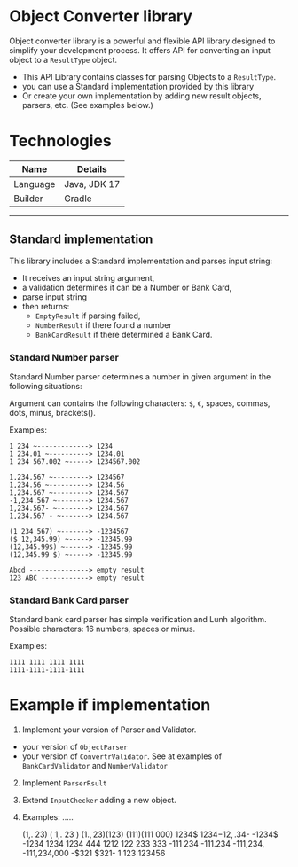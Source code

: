 # Object Converter library

Object converter library is a powerful and flexible API library designed to simplify your development process.
It offers API for converting an input object to a `ResultType` object.

* This API Library contains classes for parsing Objects to a `ResultType`.
* you can use a Standard implementation provided by this library
* Or create your own implementation by adding new result objects, parsers, etc. (See examples below.)

# Technologies

| Name      | Details    |
| ----      | ------      |
| Language  | Java, JDK 17 | 
| Builder | Gradle |


-----------------------------------------

## Standard implementation

This library includes a Standard implementation and parses input string:

- It receives an input string argument,
- a validation determines it can be a Number or Bank Card,
- parse input string
- then returns:
  - `EmptyResult` if parsing failed,
  - `NumberResult` if there found a number
  - `BankCardResult` if there determined a Bank Card.

### Standard Number parser

Standard Number parser determines a number in given argument in the following situations:

Argument can contains the following characters: `$`, `€`, spaces, commas, dots, minus, brackets().

Examples:

    1 234 ~-------------> 1234
    1 234.01 ~----------> 1234.01
    1 234 567.002 ~-----> 1234567.002
    
    1,234,567 ~---------> 1234567 
    1,234.56 ~----------> 1234.56
    1,234.567 ~---------> 1234.567
    -1,234.567 ~--------> 1234.567
    1,234.567- ~--------> 1234.567
    1,234.567 - ~-------> 1234.567

    (1 234 567) ~-------> -1234567
    ($ 12,345.99) ~-----> -12345.99
    (12,345.99$) ~------> -12345.99
    (12,345.99 $) ~-----> -12345.99

    Abcd ---------------> empty result
    123 ABC ------------> empty result

### Standard Bank Card parser

Standard bank card parser has simple verification and Lunh algorithm.
Possible characters: 16 numbers, spaces or minus.

Examples:

    1111 1111 1111 1111
    1111-1111-1111-1111

# Example if implementation

1. Implement your version of Parser and Validator.

- your version of `ObjectParser`
- your version of `ConvertrValidator`. See at examples of `BankCardValidator` and `NumberValidator`

2. Implement `ParserRsult`

3. Extend `InputChecker` adding a new object. 

4. Examples:
   .....

    (1,. 23)
    ( 1,. 23 )
    $( 1., 23 )
    ( 123 )$
    ($111)
    ($111 000)
    1234$
    1234$-
    12,.34$-
    -1234$
    -1234
    1234
    1234 444
    1212 122 233 333
    -111 234
    -111.234
    -111,234,
    -111,234,000
    -$321
    $321-
    1
    123
    123456
